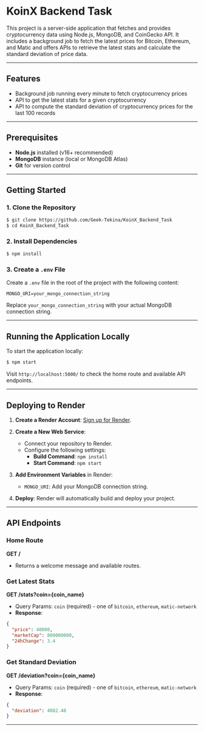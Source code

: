 # KoinX Backend Task

This project is a server-side application that fetches and provides cryptocurrency data using Node.js, MongoDB, and CoinGecko API. It includes a background job to fetch the latest prices for Bitcoin, Ethereum, and Matic and offers APIs to retrieve the latest stats and calculate the standard deviation of price data.

---

## **Features**
- Background job running every minute to fetch cryptocurrency prices
- API to get the latest stats for a given cryptocurrency
- API to compute the standard deviation of cryptocurrency prices for the last 100 records

---

## **Prerequisites**
- **Node.js** installed (v16+ recommended)
- **MongoDB** instance (local or MongoDB Atlas)
- **Git** for version control

---

## **Getting Started**

### **1. Clone the Repository**
```bash
$ git clone https://github.com/Geek-Tekina/KoinX_Backend_Task
$ cd KoinX_Backend_Task
```

### **2. Install Dependencies**
```bash
$ npm install
```

### **3. Create a `.env` File**
Create a `.env` file in the root of the project with the following content:

```env
MONGO_URI=your_mongo_connection_string
```
Replace `your_mongo_connection_string` with your actual MongoDB connection string.

---

## **Running the Application Locally**
To start the application locally:
```bash
$ npm start
```

Visit `http://localhost:5000/` to check the home route and available API endpoints.

---

## **Deploying to Render**

1. **Create a Render Account**: [Sign up for Render](https://render.com/).
2. **Create a New Web Service**:
   - Connect your repository to Render.
   - Configure the following settings:
     - **Build Command**: `npm install`
     - **Start Command**: `npm start`
3. **Add Environment Variables** in Render:
   - `MONGO_URI`: Add your MongoDB connection string.

4. **Deploy**: Render will automatically build and deploy your project.

---

## **API Endpoints**

### **Home Route**
**GET /**
- Returns a welcome message and available routes.

### **Get Latest Stats**
**GET /stats?coin={coin_name}**
- Query Params: `coin` (required) - one of `bitcoin`, `ethereum`, `matic-network`
- **Response**:
```json
{
  "price": 40000,
  "marketCap": 800000000,
  "24hChange": 3.4
}
```

### **Get Standard Deviation**
**GET /deviation?coin={coin_name}**
- Query Params: `coin` (required) - one of `bitcoin`, `ethereum`, `matic-network`
- **Response**:
```json
{
  "deviation": 4082.48
}
```

---

